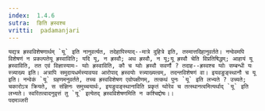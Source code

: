```yaml
---
index:  1.4.6
sutra:  ङिति ह्रस्वश्च
vritti:  padamanjari
---
```


	यद्यत्र ह्रस्वविशेषणार्थम् `यू` इति नानुवर्त्यत, तदेहापिस्याद्--मात्रे दुहित्रे इति, तस्मात्तदिहानुवर्तते। नन्वेवमपि विशेषणं न प्रकल्पतेयू ह्रस्वाविति; यदि यू, न ह्रस्वौ; अथ ह्रस्वौ, न यू;यू ह्रस्वौ चेति विप्रतिषिद्धम्; आहायं यू ह्रस्वाविति, तत एवं विज्ञास्यामः- य्वोः ह्रस्वाविति, कौ च य्वोः ह्रस्वौ सवर्णौ ? तदाह--ह्रस्वश्च य्वोः सम्बन्धी यः स्त्र्याख्य इति। अत्रापि समुदायधर्मस्यावयव आरोपाद् ह्रस्वयोः स्त्र्याख्यत्वम्, तदन्तविशेषणं वा। इयवङुङ्स्थानौ च यू इति। नन्वेकं `यू` ग्रहणमनुवर्तते, तच्च ह्रस्वविशेषण एवोपक्षीणम्, तत्कथं पुनः `यू` इति लभ्यते ? उच्यते; चकारोऽत्र क्रियते, स संज्ञिनः समुच्चयार्थः, इयङुवङ्स्थानाविति प्रकृतं य्वोरेव च तत्स्थानत्वमित्यर्थाद् `यू` इति लभ्यते। स्वरितत्वादनुवृत्तं तु `यू` इत्येतद् ह्रस्वविशेषणमिति न कश्चिद्दोषः।।
	पदमञ्जरी
